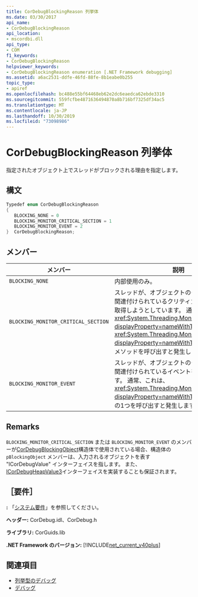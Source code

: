```yaml
---
title: CorDebugBlockingReason 列挙体
ms.date: 03/30/2017
api_name:
- CorDebugBlockingReason
api_location:
- mscordbi.dll
api_type:
- COM
f1_keywords:
- CorDebugBlockingReason
helpviewer_keywords:
- CorDebugBlockingReason enumeration [.NET Framework debugging]
ms.assetid: a6ac2531-ddfe-46fd-88fe-8b1eabe0b255
topic_type:
- apiref
ms.openlocfilehash: bc488e55bf64468eb62e2dc6eaedca62ebde3310
ms.sourcegitcommit: 559fcfbe4871636494870a8b716bf7325df34ac5
ms.translationtype: MT
ms.contentlocale: ja-JP
ms.lasthandoff: 10/30/2019
ms.locfileid: "73098986"
---
```

# <a name="cordebugblockingreason-enumeration"></a>CorDebugBlockingReason 列挙体
指定されたオブジェクト上でスレッドがブロックされる理由を指定します。  
  
## <a name="syntax"></a>構文  
  
```cpp  
Typedef enum CorDebugBlockingReason  
{  
   BLOCKING_NONE = 0  
   BLOCKING_MONITOR_CRITICAL_SECTION = 1  
   BLOCKING_MONITOR_EVENT = 2  
}  CorDebugBlockingReason;  
```  
  
## <a name="members"></a>メンバー  
  
|メンバー|説明|  
|------------|-----------------|  
|`BLOCKING_NONE`|内部使用のみ。|  
|`BLOCKING_MONITOR_CRITICAL_SECTION`|スレッドが、オブジェクトのモニターロックに関連付けられているクリティカルセクションを取得しようとしています。 通常、これは、<xref:System.Threading.Monitor.Enter%2A?displayProperty=nameWithType> または <xref:System.Threading.Monitor.TryEnter%2A?displayProperty=nameWithType> のいずれかのメソッドを呼び出すと発生します。|  
|`BLOCKING_MONITOR_EVENT`|スレッドが、オブジェクトのモニターロックに関連付けられているイベントを待機しています。 通常、これは、<xref:System.Threading.Monitor?displayProperty=nameWithType>`Wait` メソッドの1つを呼び出すと発生します。|  
  
## <a name="remarks"></a>Remarks  
 `BLOCKING_MONITOR_CRITICAL_SECTION` または `BLOCKING_MONITOR_EVENT` のメンバーが[CorDebugBlockingObject](cordebugblockingobject-structure.md)構造体で使用されている場合、構造体の `pBlockingObject` メンバーは、入力されるオブジェクトを表す "ICorDebugValue" インターフェイスを指します。 また、 [ICorDebugHeapValue3](icordebugheapvalue3-interface.md)インターフェイスを実装することも保証されます。  
  
## <a name="requirements"></a>［要件］  
 **:** 「[システム要件](../../get-started/system-requirements.md)」を参照してください。  
  
 **ヘッダー:** CorDebug.idl、CorDebug.h  
  
 **ライブラリ:** CorGuids.lib  
  
 **.NET Framework のバージョン:** [!INCLUDE[net_current_v40plus](../../../../includes/net-current-v40plus-md.md)]  
  
## <a name="see-also"></a>関連項目

- [列挙型のデバッグ](debugging-enumerations.md)
- [デバッグ](index.md)
